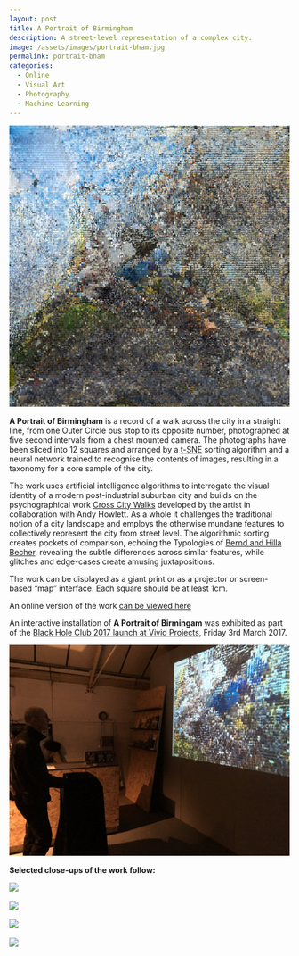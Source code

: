```yaml
---
layout: post
title: A Portrait of Birmingham
description: A street-level representation of a complex city.
image: /assets/images/portrait-bham.jpg
permalink: portrait-bham
categories:
  - Online
  - Visual Art
  - Photography
  - Machine Learning
---
```


![](/assets/images/portrait-bham.jpg)

**A Portrait of Birmingham** is a record of a walk across the city in a straight line, from one Outer Circle bus stop to its opposite number, photographed at five second intervals from a chest mounted camera. The photographs have been sliced into 12 squares and arranged by a [t-SNE](https://en.wikipedia.org/wiki/T-distributed_stochastic_neighbor_embedding) sorting algorithm and a neural network trained to recognise the contents of images, resulting in a taxonomy for a core sample of the city.

The work uses artificial intelligence algorithms to interrogate the visual identity of a modern post-industrial suburban city and builds on the psychographical work [Cross City Walks](http://xcw.org.uk) developed by the artist in collaboration with Andy Howlett. As a whole it challenges the traditional notion of a city landscape and employs the otherwise mundane features to collectively represent the city from street level. The algorithmic sorting creates pockets of comparison, echoing the Typologies of [Bernd and Hilla Becher](http://www.tate.org.uk/art/artists/bernd-becher-and-hilla-becher-718), revealing the subtle differences across similar features, while glitches and edge-cases create amusing juxtapositions. 

The work can be displayed as a giant print or as a projector or screen-based “map” interface. Each square should be at least 1cm.

An online version of the work [can be viewed here](https://peteash10.github.io/tsne-xcw2/) 

An interactive installation of **A Portrait of Birmingam** was exhibited as part of the [Black Hole Club 2017 launch at Vivid Projects](http://www.vividprojects.org.uk/programme/black-hole-club-launch/), Friday 3rd March 2017. 

![](/assets/images/peteashton_2017-Mar-03.jpg)


**Selected close-ups of the work follow:**

![](https://raw.githubusercontent.com/peteash10/forty-jekyll-theme/gh-pages/assets/images/xcwtsne-1.jpg)

![](https://raw.githubusercontent.com/peteash10/forty-jekyll-theme/gh-pages/assets/images/xcwtsne-2.jpg)

![](https://raw.githubusercontent.com/peteash10/forty-jekyll-theme/gh-pages/assets/images/xcwtsne-3.jpg)

![](https://raw.githubusercontent.com/peteash10/forty-jekyll-theme/gh-pages/assets/images/xcwtsne-4.jpg)

